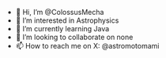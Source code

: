 - 👋 Hi, I’m @ColossusMecha
- 👀 I’m interested in Astrophysics
- 🌱 I’m currently learning Java
- 💞️ I’m looking to collaborate on none
- 📫 How to reach me on X: @astromotomami

<!---
ColossusMecha/ColossusMecha is a ✨ special ✨ repository because its `README.md` (this file) appears on your GitHub profile.
You can click the Preview link to take a look at your changes.
--->
